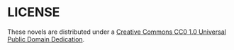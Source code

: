# LICENSE

These novels are distributed under a [Creative Commons CC0 1.0 Universal Public Domain Dedication](https://creativecommons.org/publicdomain/zero/1.0/).
